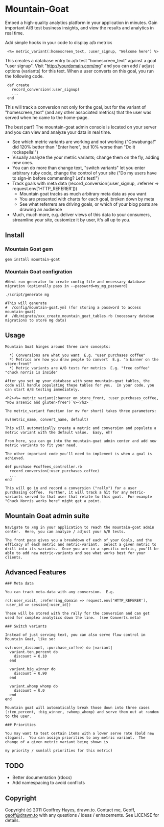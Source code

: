 # Mountain-Goat

Embed a high-quality analytics platform in your application in minutes.  Gain important A/B test business insights, and view the results and analytics in real time.

Add simple hooks in your code to display a/b metrics

     <%= metric_variant(:homescreen_text, :user_signup, "Welcome here") %>
  
This creates a database entry to a/b test "homescreen_text" against a goal "user signup".  Visit "http://yourdomain.com/mg" and you can add / adjust options (variants) for this text.  When a user converts on this goal, you run the following code.
  
     def create
       record_conversion(:user_signup)
       ...
     end

This will track a conversion not only for the goal, but for the variant of "homescreen_text" (and any other associated metrics) that the user was served when he came to the home-page.

The best part?  The mountain-goat admin console is located on your server and you can view and analyze your data in real time.

 - See which metric variants are working and not working ("Cowabunga!" did 120% better than "Enter here", but 10% worse than "Do it rockapella!")
 - Visually analyze the your metric variants; change them on the fly, adding new ones.
 - You can do more than change text, "switch variants" let you enter arbitrary ruby code, change the control of your site ("Do my users have to sign-in before commenting?  Let's test!")
 - Track goals with meta data (record_conversion(:user_signup, :referrer => request.env['HTTP_REFERER']))
   * Mountain goat tracks as much arbitrary meta data as you want
   * You are presented with charts for each goal, broken down by meta
   * See what referrers are driving goals, or which of your blog posts are drawing an audience
 - Much, much more, e.g. deliver views of this data to your consumers, streamline your site, customize it by user, it's all up to you. 

## Install

### Mountain Goat gem

    gem install mountain-goat

### Mountain Goat configration
    
    #Next run generator to create config file and necessary database migration (optionally pass in --password=my_mg_password)
     
    ./script/generate mg
    
    #This will generate
    #  /config/mountain-goat.yml (for storing a password to access mountain-goat)
    #  /db/migrate/xxx_create_mountain_goat_tables.rb (necessary databae migrations to store mg data)

## Usage

	Mountain Goat hinges around three core concepts:
	
	  *) Conversions are what you want  E.g. "user purchases coffee"
	  *) Metrics are how you draw people to convert  E.g. "a banner on the store-front"
	  *) Metric variants are A/B tests for metrics  E.g. "free coffee" "chuck norris is inside"
	
	After you set up your database with some mountain-goat tables, the code will handle populating these tables for you.  In your code, you can start A/B testing immediately.
	
	<h2><%= metric_variant(:banner_on_store_front, :user_purchases_coffee, "Now arsenic and gluten-free") %></h2>
	
	The metric_variant function (or mv for short) takes three parameters:
	
	mv(metric_name, convert_name, default)
	
	This will automatically create a metric and conversion and populate a metric variant with the default value.  Easy, eh?
	
	From here, you can go into the mountain-goat admin center and add new metric variants to fit your need.
	
	The other important code you'll need to implement is when a goal is achieved.
	
	def purchase #coffees_controller.rb
	  record_conversion(:user_purchases_coffee)
	  ...
	end
	
	This will go in and record a conversion ("rally") for a user purchasing coffee.  Further, it will track a hit for any metric-variants served to that user that relate to this goal.  For example "Chuck Norris works here" might get a point.
	
## Mountain Goat admin suite

    Navigate to /mg in your application to reach the mountain-goat admin center.  Here, you can analyze / adjust your A/B tests.
    
    The front page gives you a breakdown of each of your Goals, and the efficacy of each metric and metric-variant.  Select a given metric to drill into its variants.  Once you are in a specific metric, you'll be able to add new metric-variants and see what works best for your clients.
    
## Advanced Features

    ### Meta data
    
    You can track meta-data with any conversion.  E.g.
    
    rc(:user_visit, :referring_domain => request.env['HTTP_REFERER'], :user_id => session[:user_id])
    
    These will be stored with the rally for the conversion and can get used for complex analytics down the line.  (see Converts.meta)
    
    ### Switch variants
    
    Instead of just serving text, you can also serve flow control in Mountain Goat, like so:
    
    sv(:user_discount, :purchase_coffee) do |variant|
      variant.ten_percent do
        discount = 0.10
      end
      
      variant.big_winner do
        discount = 0.90
      end
      
      variant.whomp_whomp do
        discount = 0.0
      end
    end

    Mountain goat will automatically break those down into three cases (:ten_percent, :big_winner, :whomp_whomp) and serve them out at random to the user.
    
    ### Priorities
    
    You may want to test certain items with a lower serve rate (bold new slogans).  You can assign priorities to any metric variant.  The change of a given metric variant being shown is
    
    my priority / sum(all priorities for this metric)    
    
## TODO
 - Better documentation (rdocs)
 - Add namespacing to avoid conflicts

## Copyright

Copyright (c) 2011 Geoffrey Hayes, drawn.to. Contact me, Geoff, <geoff@drawn.to> with any questions / ideas / enhacements.  See LICENSE for details.
